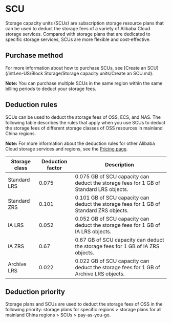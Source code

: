 # SCU

Storage capacity units \(SCUs\) are subscription storage resource plans that can be used to deduct the storage fees of a variety of Alibaba Cloud storage services. Compared with storage plans that are dedicated to specific storage services, SCUs are more flexible and cost-effective.

## Purchase method

For more information about how to purchase SCUs, see [Create an SCU](/intl.en-US/Block Storage/Storage capacity units/Create an SCU.md).

**Note:** You can purchase multiple SCUs in the same region within the same billing periods to deduct your storage fees.

## Deduction rules

SCUs can be used to deduct the storage fees of OSS, ECS, and NAS. The following table describes the rules that apply when you use SCUs to deduct the storage fees of different storage classes of OSS resources in mainland China regions.

**Note:** For more information about the deduction rules for other Alibaba Cloud storage services and regions, see the [Pricing page](https://www.aliyun.com/price/product#/ecs/detail).

|Storage class|Deduction factor|Description|
|-------------|----------------|-----------|
|Standard LRS|0.075|0.075 GB of SCU capacity can deduct the storage fees for 1 GB of Standard LRS objects.|
|Standard ZRS|0.101|0.101 GB of SCU capacity can deduct the storage fees for 1 GB of Standard ZRS objects.|
|IA LRS|0.052|0.052 GB of SCU capacity can deduct the storage fees for 1 GB of IA LRS objects.|
|IA ZRS|0.67|0.67 GB of SCU capacity can deduct the storage fees for 1 GB of IA ZRS objects.|
|Archive LRS|0.022|0.022 GB of SCU capacity can deduct the storage fees for 1 GB of Archive LRS objects.|

## Deduction priority

Storage plans and SCUs are used to deduct the storage fees of OSS in the following priority: storage plans for specific regions \> storage plans for all mainland China regions \> SCUs \> pay-as-you-go.

